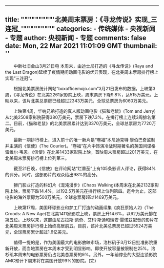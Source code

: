 
---
title: """""""""'北美周末票房：《寻龙传说》实现_三连冠_'"""""""""
categories: 
    - 传统媒体
    - 央视新闻 - 专题
author: 央视新闻 - 专题
comments: false
date: Mon, 22 Mar 2021 11:01:09 GMT
thumbnail: ''
---

<div>   
<p>　　中新社旧金山3月21日电 本周末，由迪士尼打造的《寻龙传说》(Raya and the Last Dragon)延续了疫情期间动画电影的优异表现，在北美周末票房排行榜上实现“三连冠”。</p><p>　　根据北美票房统计网站“boxofficemojo.com”3月21日发布的数据，上映第3周，《寻龙传说》在北美2261家影院上映，周末票房下降9.8%，达515万美元。上映以来，该片北美总票房已经超过2343万美元，全球总票房为6060万美元。</p><p>　　上映第4周，华纳兄弟打造的真人版动画电影《猫和老鼠》(Tom and Jerry)从北美2508家影院获得380万美元，票房下跌7.3%，在排行榜上连续3周排名第二。目前，《猫和老鼠》的北美票房累计达到3370万美元，全球总票房为7720万美元。</p><p>　　最新一期排行榜上，进入前十的唯一新片是“卷福”本尼迪克特·康伯巴奇监制并主演的《信使》(The Courier)。“卷福”在片中饰演冷战时期著名的英国间谍格雷维尔·韦恩。《信使》在北美1433家影院上映，首映周末票房超过201万美元，在北美周末票房排行榜上位列第三。</p><p>　　截至21日晚，《信使》在评论网站“烂番茄”上有105条影评人评论，获得84%的评分。同时，这部影片的观众给出98%的高分。</p><p>　　狮门影业打造的科幻片《混沌漫步》(Chaos Walking)本周末在北美2132家影院上映，票房下跌14.4%，以192.5万美元在排行榜上位列第四。迄今为止，这部电影的海外票房为500万美元，全球总票房超过1469万美元。</p><p>　　上映第17周，美国环球影业和梦工厂打造的动画续集《疯狂原始人2》(The Croods: A New Age)在北美1411家影院上映，票房上升14.6%，以62万美元排在第五位。上映以来，这部由尼古拉斯·凯奇、艾玛·斯通和瑞安·雷诺兹配音的影片在北美周末票房排行榜上始终高居前五。目前，该片北美总票房已超过5524万美元，全球票房累计超过1.6亿美元。</p><p>　　值得一提的是，作为美国最大的电影放映市场，洛杉矶于3月12日批准影院重新开放，而当地票房在本周末才受到明显影响。即使开放容量被限制在25%，洛杉矶本周末的电影票房仍占北美总票房的9%。另外，一年前停业的大型连锁影院AMC预计下周末将在美国开放99%的影院。(完)</p>  
</div>
            